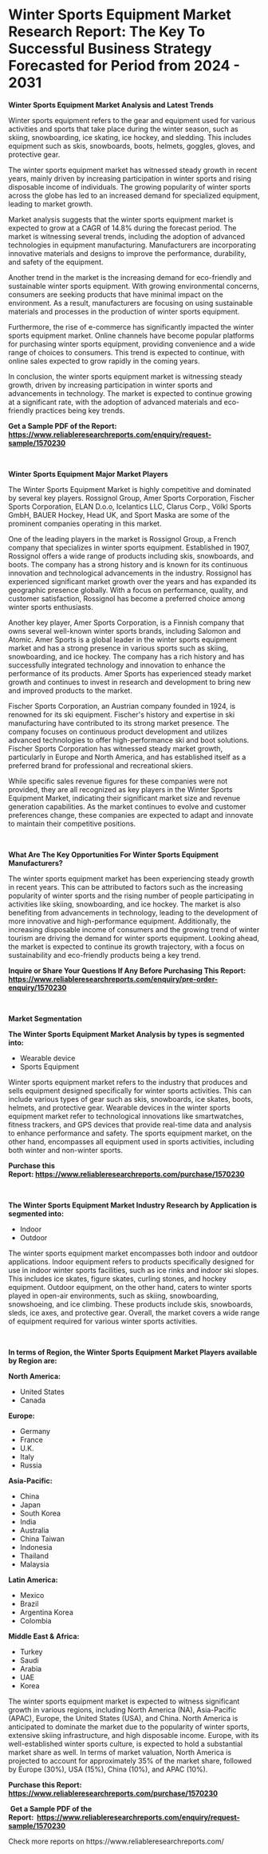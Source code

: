 <p><h1>Winter Sports Equipment Market Research Report: The Key To Successful Business Strategy Forecasted for Period from 2024 - 2031</h1></p><p><strong>Winter Sports Equipment Market Analysis and Latest Trends</strong></p>
<p><p>Winter sports equipment refers to the gear and equipment used for various activities and sports that take place during the winter season, such as skiing, snowboarding, ice skating, ice hockey, and sledding. This includes equipment such as skis, snowboards, boots, helmets, goggles, gloves, and protective gear.</p><p>The winter sports equipment market has witnessed steady growth in recent years, mainly driven by increasing participation in winter sports and rising disposable income of individuals. The growing popularity of winter sports across the globe has led to an increased demand for specialized equipment, leading to market growth.</p><p>Market analysis suggests that the winter sports equipment market is expected to grow at a CAGR of 14.8% during the forecast period. The market is witnessing several trends, including the adoption of advanced technologies in equipment manufacturing. Manufacturers are incorporating innovative materials and designs to improve the performance, durability, and safety of the equipment.</p><p>Another trend in the market is the increasing demand for eco-friendly and sustainable winter sports equipment. With growing environmental concerns, consumers are seeking products that have minimal impact on the environment. As a result, manufacturers are focusing on using sustainable materials and processes in the production of winter sports equipment.</p><p>Furthermore, the rise of e-commerce has significantly impacted the winter sports equipment market. Online channels have become popular platforms for purchasing winter sports equipment, providing convenience and a wide range of choices to consumers. This trend is expected to continue, with online sales expected to grow rapidly in the coming years.</p><p>In conclusion, the winter sports equipment market is witnessing steady growth, driven by increasing participation in winter sports and advancements in technology. The market is expected to continue growing at a significant rate, with the adoption of advanced materials and eco-friendly practices being key trends.</p></p>
<p><strong>Get a Sample PDF of the Report:&nbsp; <a href="https://www.reliableresearchreports.com/enquiry/request-sample/1570230">https://www.reliableresearchreports.com/enquiry/request-sample/1570230</a></strong></p>
<p>&nbsp;</p>
<p><strong>Winter Sports Equipment Major Market Players</strong></p>
<p><p>The Winter Sports Equipment Market is highly competitive and dominated by several key players. Rossignol Group, Amer Sports Corporation, Fischer Sports Corporation, ELAN D.o.o, Icelantics LLC, Clarus Corp., Völkl Sports GmbH, BAUER Hockey, Head UK, and Sport Maska are some of the prominent companies operating in this market.</p><p>One of the leading players in the market is Rossignol Group, a French company that specializes in winter sports equipment. Established in 1907, Rossignol offers a wide range of products including skis, snowboards, and boots. The company has a strong history and is known for its continuous innovation and technological advancements in the industry. Rossignol has experienced significant market growth over the years and has expanded its geographic presence globally. With a focus on performance, quality, and customer satisfaction, Rossignol has become a preferred choice among winter sports enthusiasts.</p><p>Another key player, Amer Sports Corporation, is a Finnish company that owns several well-known winter sports brands, including Salomon and Atomic. Amer Sports is a global leader in the winter sports equipment market and has a strong presence in various sports such as skiing, snowboarding, and ice hockey. The company has a rich history and has successfully integrated technology and innovation to enhance the performance of its products. Amer Sports has experienced steady market growth and continues to invest in research and development to bring new and improved products to the market.</p><p>Fischer Sports Corporation, an Austrian company founded in 1924, is renowned for its ski equipment. Fischer's history and expertise in ski manufacturing have contributed to its strong market presence. The company focuses on continuous product development and utilizes advanced technologies to offer high-performance ski and boot solutions. Fischer Sports Corporation has witnessed steady market growth, particularly in Europe and North America, and has established itself as a preferred brand for professional and recreational skiers.</p><p>While specific sales revenue figures for these companies were not provided, they are all recognized as key players in the Winter Sports Equipment Market, indicating their significant market size and revenue generation capabilities. As the market continues to evolve and customer preferences change, these companies are expected to adapt and innovate to maintain their competitive positions.</p></p>
<p>&nbsp;</p>
<p><strong>What Are The Key Opportunities For Winter Sports Equipment Manufacturers?</strong></p>
<p><p>The winter sports equipment market has been experiencing steady growth in recent years. This can be attributed to factors such as the increasing popularity of winter sports and the rising number of people participating in activities like skiing, snowboarding, and ice hockey. The market is also benefiting from advancements in technology, leading to the development of more innovative and high-performance equipment. Additionally, the increasing disposable income of consumers and the growing trend of winter tourism are driving the demand for winter sports equipment. Looking ahead, the market is expected to continue its growth trajectory, with a focus on sustainability and eco-friendly products being a key trend.</p></p>
<p><strong>Inquire or Share Your Questions If Any Before Purchasing This Report: <a href="https://www.reliableresearchreports.com/enquiry/pre-order-enquiry/1570230">https://www.reliableresearchreports.com/enquiry/pre-order-enquiry/1570230</a></strong></p>
<p>&nbsp;</p>
<p><strong>Market Segmentation</strong></p>
<p><strong>The Winter Sports Equipment Market Analysis by types is segmented into:</strong></p>
<p><ul><li>Wearable device</li><li>Sports Equipment</li></ul></p>
<p><p>Winter sports equipment market refers to the industry that produces and sells equipment designed specifically for winter sports activities. This can include various types of gear such as skis, snowboards, ice skates, boots, helmets, and protective gear. Wearable devices in the winter sports equipment market refer to technological innovations like smartwatches, fitness trackers, and GPS devices that provide real-time data and analysis to enhance performance and safety. The sports equipment market, on the other hand, encompasses all equipment used in sports activities, including both winter and non-winter sports.</p></p>
<p><strong>Purchase this Report:&nbsp;<a href="https://www.reliableresearchreports.com/purchase/1570230">https://www.reliableresearchreports.com/purchase/1570230</a></strong></p>
<p>&nbsp;</p>
<p><strong>The Winter Sports Equipment Market Industry Research by Application is segmented into:</strong></p>
<p><ul><li>Indoor</li><li>Outdoor</li></ul></p>
<p><p>The winter sports equipment market encompasses both indoor and outdoor applications. Indoor equipment refers to products specifically designed for use in indoor winter sports facilities, such as ice rinks and indoor ski slopes. This includes ice skates, figure skates, curling stones, and hockey equipment. Outdoor equipment, on the other hand, caters to winter sports played in open-air environments, such as skiing, snowboarding, snowshoeing, and ice climbing. These products include skis, snowboards, sleds, ice axes, and protective gear. Overall, the market covers a wide range of equipment required for various winter sports activities.</p></p>
<p>&nbsp;</p>
<p><strong>In terms of Region, the Winter Sports Equipment Market Players available by Region are:</strong></p>
<p>
    <p> <strong> North America: </strong>
        <ul>
            <li>United States</li>
            <li>Canada</li>
        </ul>
        </p> 
    <p> <strong> Europe: </strong>
        <ul>
            <li>Germany</li>
            <li>France</li>
            <li>U.K.</li>
            <li>Italy</li>
            <li>Russia</li>
        </ul>
        </p> 
    <p> <strong> Asia-Pacific: </strong>
        <ul>
            <li>China</li>
            <li>Japan</li>
            <li>South Korea</li>
            <li>India</li>
            <li>Australia</li>
            <li>China Taiwan</li>
            <li>Indonesia</li>
            <li>Thailand</li>
            <li>Malaysia</li>
        </ul>
        </p> 
    <p> <strong> Latin America: </strong>
        <ul>
            <li>Mexico</li>
            <li>Brazil</li>
            <li>Argentina Korea</li>
            <li>Colombia</li>
        </ul>
        </p> 
    <p> <strong> Middle East & Africa: </strong>
        <ul>
            <li>Turkey</li>
            <li>Saudi</li>
            <li>Arabia</li>
            <li>UAE</li>
            <li>Korea</li>
        </ul>
    </p>
    </p>
<p><p>The winter sports equipment market is expected to witness significant growth in various regions, including North America (NA), Asia-Pacific (APAC), Europe, the United States (USA), and China. North America is anticipated to dominate the market due to the popularity of winter sports, extensive skiing infrastructure, and high disposable income. Europe, with its well-established winter sports culture, is expected to hold a substantial market share as well. In terms of market valuation, North America is projected to account for approximately 35% of the market share, followed by Europe (30%), USA (15%), China (10%), and APAC (10%).</p></p>
<p><strong>Purchase this Report: <a href="https://www.reliableresearchreports.com/purchase/1570230">https://www.reliableresearchreports.com/purchase/1570230</a></strong></p>
<p>&nbsp;<strong>Get a Sample PDF of the Report:&nbsp;&nbsp;<a href="https://www.reliableresearchreports.com/enquiry/request-sample/1570230">https://www.reliableresearchreports.com/enquiry/request-sample/1570230</a></strong></p>
<p><strong></strong></p>
<p>Check more reports on https://www.reliableresearchreports.com/</p>